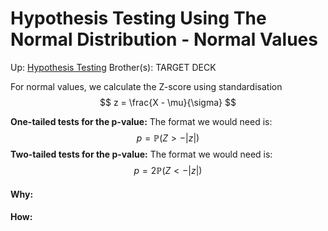 # Hypothesis Testing Using The Normal Distribution - Normal Values

Up: [Hypothesis Testing](hypothesis_testing)
Brother(s):
TARGET DECK

For normal values, we calculate the Z-score using standardisation 
$$ z  = \frac{X - \mu}{\sigma} $$

**One-tailed tests for the p-value:**
The format we would need is: $$ p = \mathbb{P}(Z > -|z|) $$
**Two-tailed tests for the p-value:**
The format we would need is: $$ p = 2\mathbb{P}(Z < -|z|) $$



































#### Why:
#### How:









